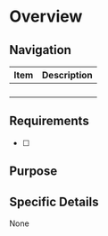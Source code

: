 # Overview

## Navigation

| Item | Description |
|------|-------------|
|      |             |
|      |             |
|      |             |
|      |             |

## Requirements

- [ ] 

## Purpose


## Specific Details

None